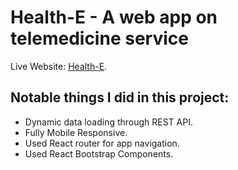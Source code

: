 # Health-E - A web app on telemedicine service
Live Website: [Health-E](https://health-e-app.web.app/).

## Notable things I did in this project:
- Dynamic data loading through REST API.
- Fully Mobile Responsive.
- Used React router for app navigation.
- Used React Bootstrap Components.
